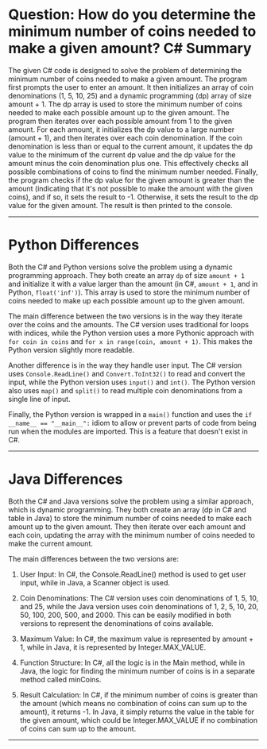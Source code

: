 # Question: How do you determine the minimum number of coins needed to make a given amount? C# Summary

The given C# code is designed to solve the problem of determining the minimum number of coins needed to make a given amount. The program first prompts the user to enter an amount. It then initializes an array of coin denominations (1, 5, 10, 25) and a dynamic programming (dp) array of size amount + 1. The dp array is used to store the minimum number of coins needed to make each possible amount up to the given amount. The program then iterates over each possible amount from 1 to the given amount. For each amount, it initializes the dp value to a large number (amount + 1), and then iterates over each coin denomination. If the coin denomination is less than or equal to the current amount, it updates the dp value to the minimum of the current dp value and the dp value for the amount minus the coin denomination plus one. This effectively checks all possible combinations of coins to find the minimum number needed. Finally, the program checks if the dp value for the given amount is greater than the amount (indicating that it's not possible to make the amount with the given coins), and if so, it sets the result to -1. Otherwise, it sets the result to the dp value for the given amount. The result is then printed to the console.

---

# Python Differences

Both the C# and Python versions solve the problem using a dynamic programming approach. They both create an array `dp` of size `amount + 1` and initialize it with a value larger than the amount (in C#, `amount + 1`, and in Python, `float('inf')`). This array is used to store the minimum number of coins needed to make up each possible amount up to the given amount.

The main difference between the two versions is in the way they iterate over the coins and the amounts. The C# version uses traditional for loops with indices, while the Python version uses a more Pythonic approach with `for coin in coins` and `for x in range(coin, amount + 1)`. This makes the Python version slightly more readable.

Another difference is in the way they handle user input. The C# version uses `Console.ReadLine()` and `Convert.ToInt32()` to read and convert the input, while the Python version uses `input()` and `int()`. The Python version also uses `map()` and `split()` to read multiple coin denominations from a single line of input.

Finally, the Python version is wrapped in a `main()` function and uses the `if __name__ == "__main__":` idiom to allow or prevent parts of code from being run when the modules are imported. This is a feature that doesn't exist in C#.

---

# Java Differences

Both the C# and Java versions solve the problem using a similar approach, which is dynamic programming. They both create an array (dp in C# and table in Java) to store the minimum number of coins needed to make each amount up to the given amount. They then iterate over each amount and each coin, updating the array with the minimum number of coins needed to make the current amount.

The main differences between the two versions are:

1. User Input: In C#, the Console.ReadLine() method is used to get user input, while in Java, a Scanner object is used.

2. Coin Denominations: The C# version uses coin denominations of 1, 5, 10, and 25, while the Java version uses coin denominations of 1, 2, 5, 10, 20, 50, 100, 200, 500, and 2000. This can be easily modified in both versions to represent the denominations of coins available.

3. Maximum Value: In C#, the maximum value is represented by amount + 1, while in Java, it is represented by Integer.MAX_VALUE.

4. Function Structure: In C#, all the logic is in the Main method, while in Java, the logic for finding the minimum number of coins is in a separate method called minCoins.

5. Result Calculation: In C#, if the minimum number of coins is greater than the amount (which means no combination of coins can sum up to the amount), it returns -1. In Java, it simply returns the value in the table for the given amount, which could be Integer.MAX_VALUE if no combination of coins can sum up to the amount.

---
